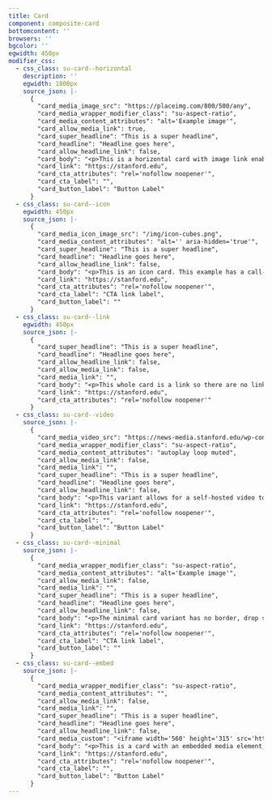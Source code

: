 ```yaml
---
title: Card
component: composite-card
bottomcontent: ''
browsers: ''
bgcolor: ''
egwidth: 450px
modifier_css:
  - css_class: su-card--horizontal
    description: ''
    egwidth: 1000px
    source_json: |-
      {
        "card_media_image_src": "https://placeimg.com/800/500/any",
        "card_media_wrapper_modifier_class": "su-aspect-ratio",
        "card_media_content_attributes": "alt='Example image'",
        "card_allow_media_link": true,
        "card_super_headline": "This is a super headline",
        "card_headline": "Headline goes here",
        "card_allow_headline_link": false,
        "card_body": "<p>This is a horizontal card with image link enabled. This example has a button link as the call-to-action.</p>",
        "card_link": "https://stanford.edu",
        "card_cta_attributes": "rel='nofollow noopener'",
        "card_cta_label": "",
        "card_button_label": "Button Label"
      }
  - css_class: su-card--icon
    egwidth: 450px
    source_json: |-
      {
        "card_media_icon_image_src": "/img/icon-cubes.png",
        "card_media_content_attributes": "alt='' aria-hidden='true'",
        "card_super_headline": "This is a super headline",
        "card_headline": "Headline goes here",
        "card_allow_headline_link": false,
        "card_body": "<p>This is an icon card. This example has a call-to-action link and no button. Everything is center-aligned in this variant. Also, the icon is shown for all device widths where in the other variants, the media element is hidden for the smallest device widths.</p>",
        "card_link": "https://stanford.edu",
        "card_cta_attributes": "rel='nofollow noopener'",
        "card_cta_label": "CTA link label",
        "card_button_label": ""
      }
  - css_class: su-card--link
    egwidth: 450px
    source_json: |-
      {
        "card_super_headline": "This is a super headline",
        "card_headline": "Headline goes here",
        "card_allow_headline_link": false,
        "card_allow_media_link": false,
        "card_media_link": "",
        "card_body": "<p>This whole card is a link so there are no link buttons nor CTA-links within.</p>",
        "card_link": "https://stanford.edu",
        "card_cta_attributes": "rel='nofollow noopener'"
      }
  - css_class: su-card--video
    source_json: |-
      {
        "card_media_video_src": "https://news-media.stanford.edu/wp-content/uploads/2018/01/18153719/palau_swimmerloop_final.mp4",
        "card_media_wrapper_modifier_class": "su-aspect-ratio",
        "card_media_content_attributes": "autoplay loop muted",
        "card_allow_media_link": false,
        "card_media_link": "",
        "card_super_headline": "This is a super headline",
        "card_headline": "Headline goes here",
        "card_allow_headline_link": false,
        "card_body": "<p>This variant allows for a self-hosted video to be displayed. In this example, the video autoplays and loops, and it has a button link as the call-to-action. The example video container has the <i>.su-aspect-ratio</i> class which restricts the video's aspect ratio to the default 16:9.</p>",
        "card_link": "https://stanford.edu",
        "card_cta_attributes": "rel='nofollow noopener'",
        "card_cta_label": "",
        "card_button_label": "Button Label"
      }
  - css_class: su-card--minimal
    source_json: |-
      {
        "card_media_wrapper_modifier_class": "su-aspect-ratio",
        "card_media_content_attributes": "alt='Example image'",
        "card_allow_media_link": false,
        "card_media_link": "",
        "card_super_headline": "This is a super headline",
        "card_headline": "Headline goes here",
        "card_allow_headline_link": false,
        "card_body": "<p>The minimal card variant has no border, drop shadow or background color. This example has a call-to-action link and no link button. Do not use the <i>.su-card--minimal</i> variant with the <i>.su-card--link</i> variant.</p>",
        "card_link": "https://stanford.edu",
        "card_cta_attributes": "rel='nofollow noopener'",
        "card_cta_label": "CTA link label",
        "card_button_label": ""
      }
  - css_class: su-card--embed
    source_json: |-
      {
        "card_media_wrapper_modifier_class": "su-aspect-ratio",
        "card_media_content_attributes": "",
        "card_allow_media_link": false,
        "card_media_link": "",
        "card_super_headline": "This is a super headline",
        "card_headline": "Headline goes here",
        "card_allow_headline_link": false,
        "card_media_custom": "<iframe width='560' height='315' src='https://www.youtube.com/embed/tZ2GZhND7s0' frameborder='0' allowfullscreen></iframe>",
        "card_body": "<p>This is a card with an embedded media element, e.g., a YouTube or Vimeo video. This example has a button link as the call-to-action.</p>",
        "card_link": "https://stanford.edu",
        "card_cta_attributes": "rel='nofollow noopener'",
        "card_cta_label": "",
        "card_button_label": "Button Label"
      }
---
```


